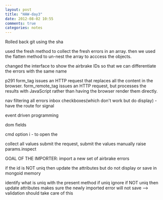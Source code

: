 ```yaml
---
layout: post
title: "HAW-day3"
date: 2012-08-02 10:55
comments: true
categories: notes
---
```


Rolled back git using the sha

used the fresh method to collect the fresh errors in an array. then we used the flatten method to un-nest the array to acccess the objects.

changed the interface to show the airbrake IDs so that we can differentiate the errors with the same name



p291
form_tag issues an HTTP request that replaces all the content in the browser.
form_remote_tag issues an HTTP request, but processes the results with JavaScript
rather than having the browser render them directly.


nav
filtering
all errors inbox
checkboxes(which don't work but do display) - have the route for signal

event driven programming

dom fields

cmd option i - to open the 

collect all values
submit the request, submit the values manually 
raise params.inspect

GOAL OF THE IMPORTER:
import a new set of airbrake errors

if the id is NOT uniq then update the attributes but do not display or save in mongoid memory

identify what is uniq with the present method
if uniq ignore
if NOT uniq then update attributes 
makes sure the newly imported error will not save --> validation should take care of this